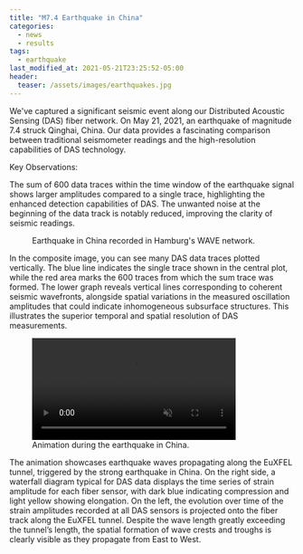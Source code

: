 ```yaml
---
title: "M7.4 Earthquake in China"
categories:
  - news
  - results
tags:
  - earthquake
last_modified_at: 2021-05-21T23:25:52-05:00
header:
  teaser: /assets/images/earthquakes.jpg
---
```



We've captured a significant seismic event along our Distributed Acoustic Sensing (DAS) fiber network. On May 21, 2021, an earthquake of magnitude 7.4 struck Qinghai, China. Our data provides a fascinating comparison between traditional seismometer readings and the high-resolution capabilities of DAS technology.

Key Observations:

The sum of 600 data traces within the time window of the earthquake signal shows larger amplitudes compared to a single trace, highlighting the enhanced detection capabilities of DAS.
The unwanted noise at the beginning of the data track is notably reduced, improving the clarity of seismic readings.


<figure class="align-center">
  <img src="{{ site.url }}{{ site.baseurl }}/assets/images/earthquake_snapshots.png" alt="">
  <figcaption> Earthquake in China recorded in Hamburg's WAVE network.</figcaption>
</figure> 

In the composite image, you can see many DAS data traces plotted vertically. The blue line indicates the single trace shown in the central plot, while the red area marks the 600 traces from which the sum trace was formed.
The lower graph reveals vertical lines corresponding to coherent seismic wavefronts, alongside spatial variations in the measured oscillation amplitudes that could indicate inhomogeneous subsurface structures. This illustrates the superior temporal and spatial resolution of DAS measurements.


<figure class="align-center">
  <video muted autoplay loop style="width: 85%; height: auto;" controls>
    <source src="{{ site.url }}{{ site.baseurl }}/assets/animations/anim_eq_map.mp4" type="video/mp4">
  </video>
  <figcaption>Animation during the earthquake in China.</figcaption>
</figure>




The animation showcases earthquake waves propagating along the EuXFEL tunnel, triggered by the strong earthquake in China. On the right side, a waterfall diagram typical for DAS data displays the time series of strain amplitude for each fiber sensor, with dark blue indicating compression and light yellow showing elongation.
On the left, the evolution over time of the strain amplitudes recorded at all DAS sensors is projected onto the fiber track along the EuXFEL tunnel. Despite the wave length greatly exceeding the tunnel’s length, the spatial formation of wave crests and troughs is clearly visible as they propagate from East to West.
